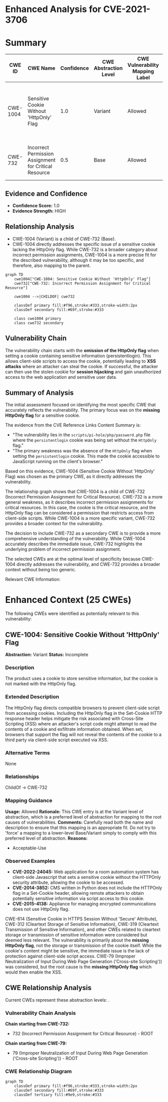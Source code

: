 # Enhanced Analysis for CVE-2021-3706

# Summary
| CWE ID | CWE Name | Confidence | CWE Abstraction Level | CWE Vulnerability Mapping Label | CWE-Vulnerability Mapping Notes |
|---|---|---|---|---|---|
| CWE-1004 | Sensitive Cookie Without 'HttpOnly' Flag | 1.0 | Variant | Allowed | Primary CWE. The cookie storing sensitive information lacks the HttpOnly flag. |
| CWE-732 | Incorrect Permission Assignment for Critical Resource | 0.5 | Base | Allowed | The cookie is a critical resource and the HttpOnly flag is a permission. |

## Evidence and Confidence

*   **Confidence Score:** 1.0
*   **Evidence Strength:** HIGH

## Relationship Analysis
- CWE-1004 (Variant) is a child of CWE-732 (Base).
- CWE-1004 directly addresses the specific issue of a sensitive cookie lacking the HttpOnly flag. While CWE-732 is a broader category about incorrect permission assignments, CWE-1004 is a more precise fit for the described vulnerability, although it may be too specific, and therefore, also mapping to the parent.

```mermaid
graph TD
    cwe1004["CWE-1004: Sensitive Cookie Without 'HttpOnly' Flag"]
    cwe732["CWE-732: Incorrect Permission Assignment for Critical Resource"]
    
    cwe1004 -->|CHILDOF| cwe732
    
    classDef primary fill:#f96,stroke:#333,stroke-width:2px
    classDef secondary fill:#69f,stroke:#333
    
    class cwe1004 primary
    class cwe732 secondary
```

## Vulnerability Chain
The vulnerability chain starts with the **omission of the HttpOnly flag** when setting a cookie containing sensitive information (persistentlogin). This allows client-side scripts to access the cookie, potentially leading to **XSS attacks** where an attacker can steal the cookie. If successful, the attacker can then use the stolen cookie for **session hijacking** and gain unauthorized access to the web application and sensitive user data.

## Summary of Analysis
The initial assessment focused on identifying the most specific CWE that accurately reflects the vulnerability. The primary focus was on the **missing HttpOnly flag** for a sensitive cookie.

The evidence from the CVE Reference Links Content Summary is:
*   "The vulnerability lies in the `scripts/pi-hole/php/password.php` file where the `persistentlogin` cookie was being set without the `HttpOnly` flag."
*   "The primary weakness was the absence of the `HttpOnly` flag when setting the `persistentlogin` cookie. This made the cookie accessible to JavaScript running on the client's browser."

Based on this evidence, CWE-1004 (Sensitive Cookie Without 'HttpOnly' Flag) was chosen as the primary CWE, as it directly addresses the vulnerability.

The relationship graph shows that CWE-1004 is a child of CWE-732 (Incorrect Permission Assignment for Critical Resource). CWE-732 is a more general weakness, as it describes incorrect permission assignments for critical resources. In this case, the cookie is the critical resource, and the HttpOnly flag can be considered a permission that restricts access from client-side scripts. While CWE-1004 is a more specific variant, CWE-732 provides a broader context for the vulnerability.

The decision to include CWE-732 as a secondary CWE is to provide a more comprehensive understanding of the vulnerability. While CWE-1004 accurately describes the immediate issue, CWE-732 highlights the underlying problem of incorrect permission assignment.

The selected CWEs are at the optimal level of specificity because CWE-1004 directly addresses the vulnerability, and CWE-732 provides a broader context without being too generic.

Relevant CWE Information:

# Enhanced Context (25 CWEs)
The following CWEs were identified as potentially relevant to this vulnerability:

## CWE-1004: Sensitive Cookie Without 'HttpOnly' Flag
**Abstraction:** Variant
**Status:** Incomplete

### Description
The product uses a cookie to store sensitive information, but the cookie is not marked with the HttpOnly flag.

### Extended Description
The HttpOnly flag directs compatible browsers to prevent client-side script from accessing cookies. Including the HttpOnly flag in the Set-Cookie HTTP response header helps mitigate the risk associated with Cross-Site Scripting (XSS) where an attacker's script code might attempt to read the contents of a cookie and exfiltrate information obtained. When set, browsers that support the flag will not reveal the contents of the cookie to a third party via client-side script executed via XSS.

### Alternative Terms
None

### Relationships
ChildOf -> CWE-732

### Mapping Guidance
**Usage:** Allowed
**Rationale:** This CWE entry is at the Variant level of abstraction, which is a preferred level of abstraction for mapping to the root causes of vulnerabilities.
**Comments:** Carefully read both the name and description to ensure that this mapping is an appropriate fit. Do not try to 'force' a mapping to a lower-level Base/Variant simply to comply with this preferred level of abstraction.
**Reasons:**
- Acceptable-Use

### Observed Examples
- **CVE-2022-24045:** Web application for a room automation system has client-side Javascript that sets a sensitive cookie without the HTTPOnly security attribute, allowing the cookie to be accessed.
- **CVE-2014-3852:** CMS written in Python does not include the HTTPOnly flag in a Set-Cookie header, allowing remote attackers to obtain potentially sensitive information via script access to this cookie.
- **CVE-2015-4138:** Appliance for managing encrypted communications does not use HttpOnly flag.

CWE-614 (Sensitive Cookie in HTTPS Session Without 'Secure' Attribute), CWE-312 (Cleartext Storage of Sensitive Information), CWE-319 (Cleartext Transmission of Sensitive Information), and other CWEs related to cleartext storage or transmission of sensitive information were considered but deemed less relevant. The vulnerability is primarily about the **missing HttpOnly flag**, not the storage or transmission of the cookie itself. While the cookie's content might be sensitive, the immediate issue is the lack of protection against client-side script access.
CWE-79 (Improper Neutralization of Input During Web Page Generation ('Cross-site Scripting')) was considered, but the root cause is the **missing HttpOnly flag** which would then enable the XSS.


## CWE Relationship Analysis

Current CWEs represent these abstraction levels: .


### Vulnerability Chain Analysis

**Chain starting from CWE-732:**
- 732 (Incorrect Permission Assignment for Critical Resource) - ROOT


**Chain starting from CWE-79:**
- 79 (Improper Neutralization of Input During Web Page Generation ('Cross-site Scripting')) - ROOT



### CWE Relationship Diagram

```mermaid
graph TD
    classDef primary fill:#f96,stroke:#333,stroke-width:2px
    classDef secondary fill:#69f,stroke:#333
    classDef tertiary fill:#9e9,stroke:#333
```